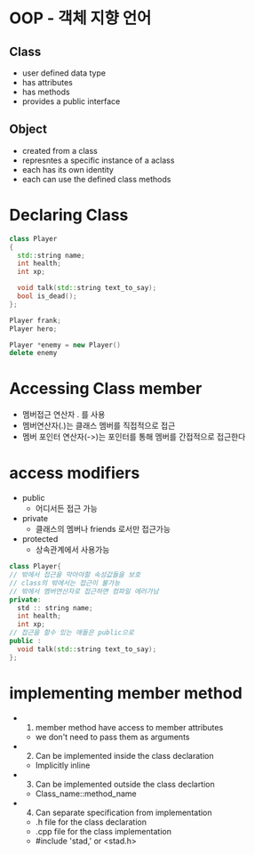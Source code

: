 # OOP - 객체 지향 언어
## Class
- user defined data type
- has attributes
- has methods
- provides a public interface

## Object
- created from a class
- represntes a specific instance of a aclass
- each has its own identity
- each can use the defined class methods

# Declaring Class
```cpp
class Player
{
  std::string name;
  int health;
  int xp;

  void talk(std::string text_to_say);
  bool is_dead();
};

Player frank;
Player hero;

Player *enemy = new Player()
delete enemy
```

# Accessing Class member
- 멤버접근 연산자 . 를 사용
- 멤버연산자(.)는 클래스 멤버를 직접적으로 접근
- 멤버 포인터 연산자(->)는 포인터를 통해 멤버를 간접적으로 접근한다

# access modifiers
- public
  - 어디서든 접근 가능
- private
  - 클래스의 멤버나 friends 로서만 접근가능
- protected
  - 상속관계에서 사용가능 
```cpp
class Player{
// 밖에서 접근을 막아야할 속성값들을 보호
// class의 밖에서는 접근이 불가능
// 밖에서 멤버연산자로 접근하면 컴파일 에러가남
private:
  std :: string name;
  int health;
  int xp;
// 접근을 할수 있는 애들은 public으로
public :
  void talk(std::string text_to_say);
};
``` 

# implementing member method
- 1. member method have access to member attributes
  - we don't need to pass them as arguments
- 2. Can be implemented inside the class declaration
  - Implicitly inline
- 3. Can be implemented outside the class declartion
  - Class_name::method_name
- 4. Can separate specification from implementation
  - .h file for the class declaration
  - .cpp file for the class implementation
  - #include 'stad,' or <stad.h>
